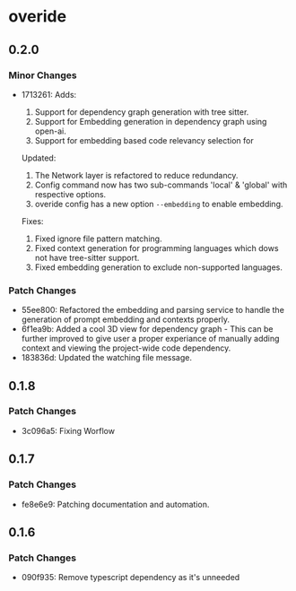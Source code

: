 # overide

## 0.2.0

### Minor Changes

- 1713261: Adds:

  1. Support for dependency graph generation with tree sitter.
  2. Support for Embedding generation in dependency graph using open-ai.
  3. Support for embedding based code relevancy selection for

  Updated:

  1. The Network layer is refactored to reduce redundancy.
  2. Config command now has two sub-commands 'local' & 'global' with respective options.
  3. overide config has a new option `--embedding` to enable embedding.

  Fixes:

  1. Fixed ignore file pattern matching.
  2. Fixed context generation for programming languages which dows not have tree-sitter support.
  3. Fixed embedding generation to exclude non-supported languages.

### Patch Changes

- 55ee800: Refactored the embedding and parsing service to handle the generation of prompt embedding and contexts properly.
- 6f1ea9b: Added a cool 3D view for dependency graph - This can be further improved to give user a proper experiance of manually adding context and viewing the project-wide code dependency.
- 183836d: Updated the watching file message.

## 0.1.8

### Patch Changes

- 3c096a5: Fixing Worflow

## 0.1.7

### Patch Changes

- fe8e6e9: Patching documentation and automation.

## 0.1.6

### Patch Changes

- 090f935: Remove typescript dependency as it's unneeded
